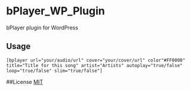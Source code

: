 # bPlayer_WP_Plugin

bPlayer plugin for WordPress

## Usage

`[bplayer url="your/audio/url" cover="your/cover/url" color"#FF0000" title="Title for this song" artist="Artists" autoplay="true/false" loop="true/false" slim="true/false"]`

##License [MIT](https://cos.mit-license.org/)
